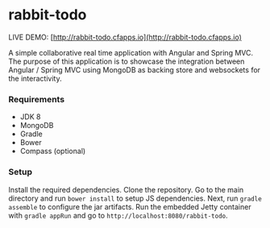# rabbit-todo

LIVE DEMO: [http://rabbit-todo.cfapps.io](http://rabbit-todo.cfapps.io)

A simple collaborative real time application with Angular and Spring MVC. The purpose of this application is to showcase the integration between Angular / Spring MVC using MongoDB as backing store and websockets for the interactivity.

### Requirements

*   JDK 8
*   MongoDB
*   Gradle
*   Bower
*   Compass (optional)

### Setup
Install the required dependencies. Clone the repository. Go to the main directory and run `bower install` to setup JS dependencies. Next, run `gradle assemble` to configure the jar artifacts. Run the embedded Jetty container with `gradle appRun` and go to `http://localhost:8080/rabbit-todo`.
